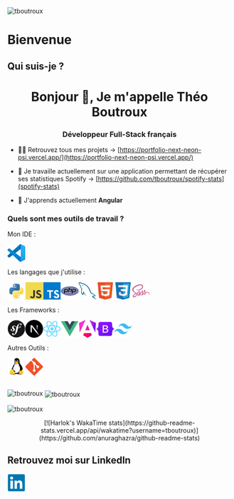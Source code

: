 <p align="left"> <img src="https://komarev.com/ghpvc/?username=tboutroux&label=Profile%20views&color=0e75b6&style=flat" alt="tboutroux" /> </p>

# Bienvenue

## Qui suis-je ?

<h1 align="center">Bonjour 👋, Je m'appelle Théo Boutroux</h1>
<h3 align="center">Développeur Full-Stack français</h3>

- 👨‍💻 Retrouvez tous mes projets -> [https://portfolio-next-neon-psi.vercel.app/](https://portfolio-next-neon-psi.vercel.app/)

- 🔭 Je travaille actuellement sur une application permettant de récupérer ses statistiques Spotify -> [https://github.com/tboutroux/spotify-stats](spotify-stats)

- 🌱 J'apprends actuellement **Angular**

### Quels sont mes outils de travail ?

Mon IDE :  

<div style="width: 50%; display: flex; justify-content: start; align-items: center">
    <img src="https://github.com/devicons/devicon/blob/master/icons/vscode/vscode-original.svg" alt="Logo VS Code" style="width: 40px">
</div>

Les langages que j'utilise :

<div style="width: 50%; display: flex; justify-content: start; align-items: center">
    <img src="https://github.com/devicons/devicon/blob/master/icons/python/python-original.svg" alt="Logo Python" style="width: 40px">
    <img src="https://github.com/devicons/devicon/blob/master/icons/javascript/javascript-original.svg" alt="Logo JavaScript" style="width: 40px">
    <img src="https://github.com/devicons/devicon/blob/master/icons/typescript/typescript-original.svg" alt="Logo TypeScript" style="width: 40px">
    <img src="https://github.com/devicons/devicon/blob/master/icons/php/php-original.svg" alt="Logo PHP" style="width: 40px">
    <img src="https://github.com/devicons/devicon/blob/master/icons/mysql/mysql-original.svg" alt="Logo SQL" style="width: 40px">
    <img src="https://github.com/devicons/devicon/blob/master/icons/html5/html5-original.svg" alt="Logo HTML 5" style="width: 40px">
    <img src="https://github.com/devicons/devicon/blob/master/icons/css3/css3-original.svg" alt="Logo CSS" style="width: 40px">
    <img src="https://github.com/devicons/devicon/blob/master/icons/sass/sass-original.svg" alt="Logo Sass" style="width: 40px">
</div>

Les Frameworks :  

<div style="width: 50%; display: flex; justify-content: start; align-items: center">
    <img src="https://github.com/devicons/devicon/blob/master/icons/symfony/symfony-original.svg" alt="Logo Symfony" style="width: 40px">
    <img src="https://github.com/devicons/devicon/blob/master/icons/nextjs/nextjs-original.svg" alt="Logo NextJS" style="width: 40px">
    <img src="https://github.com/devicons/devicon/blob/master/icons/react/react-original.svg" alt="Logo React" style="width: 40px">
    <img src="https://github.com/devicons/devicon/blob/master/icons/vuejs/vuejs-original.svg" alt="Logo VueJS" style="width: 40px">
    <img src="https://github.com/devicons/devicon/blob/master/icons/angular/angular-original.svg" alt="Logo Angular" style="width: 40px">
    <img src="https://github.com/devicons/devicon/blob/master/icons/bootstrap/bootstrap-original.svg" alt="Logo Bootstrap" style="width: 40px">
    <img src="https://github.com/devicons/devicon/blob/master/icons/tailwindcss/tailwindcss-original.svg" alt="Logo Tailwindcss" style="width: 40px">
</div>

Autres Outils :

<div style="width: 50%; display: flex; justify-content: start; align-items: center">
    <img src="https://github.com/devicons/devicon/blob/master/icons/linux/linux-original.svg" alt="Logo Linux" style="width: 40px">
    <img src="https://github.com/devicons/devicon/blob/master/icons/git/git-original.svg" alt="Logo Git" style="width: 40px">
</div>
<br>

<p><img align="left" src="https://github-readme-stats.vercel.app/api/top-langs?username=tboutroux&show_icons=true&locale=en&layout=compact" alt="tboutroux" /></p>

<p>&nbsp;<img align="center" src="https://github-readme-stats.vercel.app/api?username=tboutroux&show_icons=true&locale=en" alt="tboutroux" /></p>

<p><img align="center" src="https://github-readme-streak-stats.herokuapp.com/?user=tboutroux&" alt="tboutroux" /></p>

<p align="center">[![Harlok's WakaTime stats](https://github-readme-stats.vercel.app/api/wakatime?username=tboutroux)](https://github.com/anuraghazra/github-readme-stats)</p>

## Retrouvez moi sur LinkedIn

<a href="https://www.linkedin.com/in/théo-boutroux" style="text-decoration: none">
    <img src="https://github.com/devicons/devicon/blob/master/icons/linkedin/linkedin-original.svg" alt="Logo LinkedIn" style="width: 40px">
</a>


